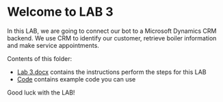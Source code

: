 # Welcome to LAB 3

In this LAB, we are going to connect our bot to a Microsoft Dynamics CRM backend. We use CRM to identify our customer, retrieve boiler information and make service appointments.

Contents of this folder:

- [Lab 3.docx](Lab%203.docx) contains the instructions perform the steps for this LAB
- [Code](Code) contains example code you can use

Good luck with the LAB!

